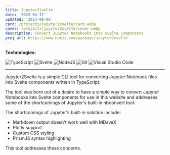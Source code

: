 ```yaml
---
title: Jupyter2Svelte
date: '2023-04-17'
updated: '2023-08-06'
card: /projects/jupyter2svelte/card.webp
cover: /projects/jupyter2svelte/cover.webp
description: Convert Jupyter Notebooks into Svelte Components
proj_url: https://www.npmjs.com/package/jupyter2svelte
---
```


<script>
    import Anchor from '$lib/components/markdown/Anchor.svelte';
</script>

**Technologies:**

![TypeScript](https://img.shields.io/badge/typescript-%23007ACC.svg?style=for-the-badge&logo=typescript&logoColor=white)
![Svelte](https://img.shields.io/badge/svelte-%23f1413d.svg?style=for-the-badge&logo=svelte&logoColor=white)
![NodeJS](https://img.shields.io/badge/node.js-6DA55F?style=for-the-badge&logo=node.js&logoColor=white)
![Git](https://img.shields.io/badge/git-%23F05033.svg?style=for-the-badge&logo=git&logoColor=white)
![Visual Studio Code](https://img.shields.io/badge/Visual%20Studio%20Code-0078d7.svg?style=for-the-badge&logo=visual-studio-code&logoColor=white)

---

Jupyter2Svelte is a simple CLI tool for converting Jupyter Notebook files into
Svelte components written in TypeScript.

The tool was born out of a desire to have a simple way to convert Jupyter
Notebooks into Svelte components for use in this website and addresses some of
the shortcomings of Jupyter's built-in <Anchor href="https://github.com/jupyter/nbconvert">nbconvert</Anchor> tool.

The shortcomings of Jupyter's built-in solution include:

- Markdown output doesn't work well with <Anchor href="https://mdsvex.com/">MDsveX</Anchor>
- <Anchor href="https://plotly.com/python/">Plotly</Anchor> support
- Custom CSS styling
- <Anchor href="https://prismjs.com">PrismJS</Anchor> syntax highlighting

This tool addresses these concerns.
